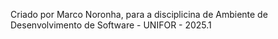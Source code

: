Criado por Marco Noronha, para a disciplicina de Ambiente de Desenvolvimento de Software - UNIFOR - 2025.1